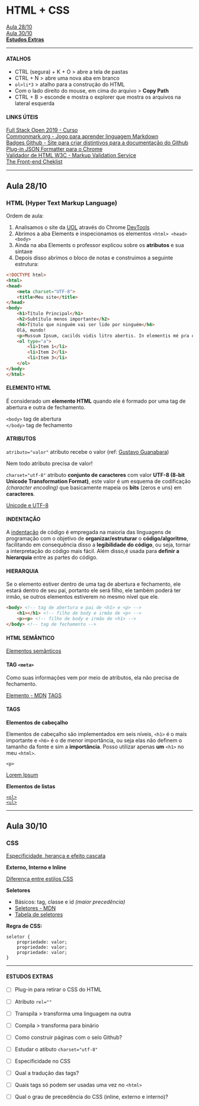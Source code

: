 # HTML + CSS

[Aula 28/10](#aula28out)\
[Aula 30/10](#aula30out)\
**[Estudos Extras](#estudosextras)**

--- 

#### ATALHOS

* CTRL (segura) + K + O > abre a tela de pastas 
* CTRL + N > abre uma nova aba em branco 
* `ol>li*3` > atalho para a construção do HTML 
* Com o lado direito do mouse, em cima do arquivo > **Copy Path** 
* CTRL + B > esconde e mostra o explorer que mostra os arquivos na lateral esquerda

#### LINKS ÚTEIS 

[Full Stack Open 2019 - Curso](https://fullstackopen.com/)\
[Commonmark.org - Jogo para aprender linguagem Markdown](https://commonmark.org/)\
[Badges Github - Site para criar distintivos para a documentação do Github](https://shields.io/)\
[Plug-in JSON Formatter para o Chrome](https://chrome.google.com/webstore/detail/json-formatter/bcjindcccaagfpapjjmafapmmgkkhgoa?hl=pt-BR)\
[Validador de HTML W3C - Markup Validation Service](https://validator.w3.org/)\
[The Front-end Cheklist](https://frontendchecklist.io/)

---

<div id="aula28out"></div>

## Aula 28/10

### HTML (Hyper Text Markup Language)

Ordem de aula:
1. Analisamos o site da [UOL](https://www.uol.com.br/) através do Chrome [DevTools](https://developers.google.com/web/tools/chrome-devtools?hl=pt-br)
2. Abrimos a aba Elements e inspecionamos os elementos `<html> <head> <body>`
3. Ainda na aba Elements o professor explicou sobre os **atributos** e sua sintaxe
4. Depois disso abrimos o bloco de notas e construimos a seguinte estrutura:

```html
<!DOCTYPE html>
<html>
<head>
	<meta charset="UTF-8">
	<title>Meu site</title>
</head>
<body>
	<h1>Título Principal</h1>
	<h2>Subtítulo menos importante</h2>
	<h6>Título que ninguém vai ser lido por ninguém</h6>
	Olá, mundo!
	<p>Mussum Ipsum, cacilds vidis litro abertis. In elementis mé pra quem é amistosis quis leo. Tá deprimidis, eu conheço uma cachacis que pode alegrar sua vidis. Não sou faixa preta cumpadi, sou preto inteiris, inteiris. Todo mundo vê os porris que eu tomo, mas ninguém vê os tombis que eu levo!</p>
	<ol type="a">
		<li>Item 1</li>
		<li>Item 2</li>
		<li>Item 3</li>
	</ol>
</body>
</html>
```

#### ELEMENTO HTML

É considerado um **elemento HTML** quando ele é formado por uma tag de abertura e outra de fechamento.

`<body>` tag de abertura\
`</body>` tag de fechamento

#### ATRIBUTOS 

`atributo="valor"` atributo recebe o valor (ref: [Gustavo Guanabara](https://www.youtube.com/watch?v=rsFCVjr5yxc))

Nem todo atributo precisa de valor!

`charset="utf-8"` atributo **conjunto de caracteres** com valor **UTF-8 (8-bit Unicode Transformation Format)**, este valor é um esquema de codificação *(character encoding)* que basicamente mapeia os **bits** (zeros e uns) em **caracteres**.

[Unicode e UTF-8](https://www.ime.usp.br/~pf/algoritmos/apend/unicode.html)

#### INDENTAÇÃO

A [indentação](https://pt.wikipedia.org/wiki/Indenta%C3%A7%C3%A3o) de código é empregada na maioria das linguagens de programação com o objetivo de **organizar/estruturar** o **código/algoritmo**, facilitando em consequência disso a **legibilidade do código**, ou seja, tornar a interpretação do código mais fácil. Além disso,é usada para **definir a hierarquia** entre as partes do código.

#### HIERARQUIA

Se o elemento estiver dentro de uma tag de abertura e fechamento, ele estará dentro de seu pai, portanto ele será filho, ele também poderá ter irmão, se outros elementos estiverem no mesmo nível que ele.

```html
<body> <!-- tag de abertura e pai de <h1> e <p> -->
    <h1></h1> <!-- filho de body e irmão de <p> -->
    <p><p> <!-- filho de body e irmão de <h1> -->
</body> <!-- tag de fechamento -->
```

#### HTML SEMÂNTICO 

[Elementos semânticos](https://www.devmedia.com.br/html-semantico-conheca-os-elementos-semanticos-da-html5/38065)

#### TAG `<meta>`

Como suas informações vem por meio de atributos, ela não precisa de fechamento.

[Elemento <meta> - MDN](https://developer.mozilla.org/pt-BR/docs/Web/HTML/Element/meta)
[<meta> TAGS](https://www.chiefofdesign.com.br/meta-tags/)

#### TAGS

**Elementos de cabeçalho**

Elementos de cabeçalho são implementados em seis níveis, `<h1>` é o mais importante e `<h6>` é o de menor importância, ou seja elas não definem o tamanho da fonte e sim a **importância**. Posso utilizar apenas **um** `<h1>` no meu `<html>`.

`<p>`

[Lorem Ipsum](https://br.lipsum.com/)

**Elementos de listas**

[`<ol>`](https://developer.mozilla.org/pt-BR/docs/Web/HTML/Element/ol)\
[`<ul>`](https://developer.mozilla.org/pt-BR/docs/Web/HTML/Element/ul)

---

<div id="aula30out"></div>

## Aula 30/10

### CSS

[Especificidade, herança e efeito cascata](https://medium.com/emanuelg-blog/entendendo-a-preced%C3%AAncia-de-estilo-em-css-especificidade-heran%C3%A7a-e-efeito-cascata-a437c4929173)

**Externo, Interno e Inline**

[Diferença entre estilos CSS](https://www.hostinger.com.br/tutoriais/diferenca-entre-estilos-css/)

**Seletores**
* Básicos: tag, classe e id *(maior precedência)*
* [Seletores - MDN](https://developer.mozilla.org/pt-BR/docs/Web/CSS/Getting_Started/Seletores)
* [Tabela de seletores](https://tableless.com.br/referencia-seletores-css/)

**Regra de CSS:**
```
seletor {
    propriedade: valor;
    propriedade: valor;
    propriedade: valor;
}
```

---

<div id="estudosextras"></div>

#### ESTUDOS EXTRAS

- [ ] Plug-in para retirar o CSS do HTML
- [ ] Atributo `rel=""`
- [ ] Transpila > transforma uma linguagem na outra
- [ ] Compila > transforma para binário
- [ ] Como construir páginas com o selo Github?
- [ ] Estudar o atibuto `charset="utf-8"` 
- [ ] Especificidade no CSS
- [ ] Qual a tradução das tags?
- [ ] Quais tags só podem ser usadas uma vez no `<html>`
- [ ] Qual o grau de precedência do CSS (inline, externo e interno)?

